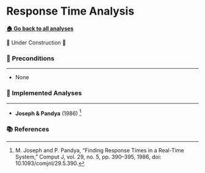 # Response Time Analysis

[**🏠 Go back to all analyses**](../../../README.md#-available-analyses)

🚧 Under Construction 🚧

### 🔑 Preconditions

---

- None

### 🧪 Implemented Analyses

---

- **Joseph & Pandya** (1986) [^1]

### 📚 References

[^1]: M. Joseph and P. Pandya, “Finding Response Times in a Real-Time System,” Comput J, vol. 29, no. 5, pp. 390–395, 1986, doi: 10.1093/comjnl/29.5.390.